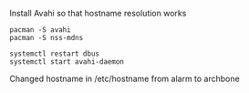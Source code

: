Install Avahi so that hostname resolution works

    pacman -S avahi
    pacman -S nss-mdns

    systemctl restart dbus
    systemctl start avahi-daemon

Changed hostname in /etc/hostname from alarm to archbone
